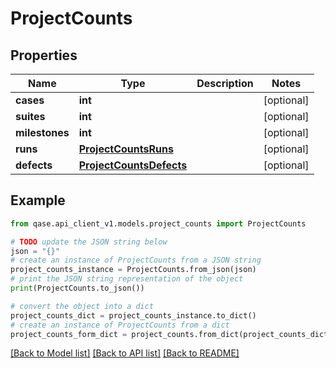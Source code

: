 # ProjectCounts


## Properties

Name | Type | Description | Notes
------------ | ------------- | ------------- | -------------
**cases** | **int** |  | [optional] 
**suites** | **int** |  | [optional] 
**milestones** | **int** |  | [optional] 
**runs** | [**ProjectCountsRuns**](ProjectCountsRuns.md) |  | [optional] 
**defects** | [**ProjectCountsDefects**](ProjectCountsDefects.md) |  | [optional] 

## Example

```python
from qase.api_client_v1.models.project_counts import ProjectCounts

# TODO update the JSON string below
json = "{}"
# create an instance of ProjectCounts from a JSON string
project_counts_instance = ProjectCounts.from_json(json)
# print the JSON string representation of the object
print(ProjectCounts.to_json())

# convert the object into a dict
project_counts_dict = project_counts_instance.to_dict()
# create an instance of ProjectCounts from a dict
project_counts_form_dict = project_counts.from_dict(project_counts_dict)
```
[[Back to Model list]](../README.md#documentation-for-models) [[Back to API list]](../README.md#documentation-for-api-endpoints) [[Back to README]](../README.md)


